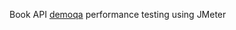 Book API [demoqa](https://demoqa.com/swagger/#/BookStore/BookStoreV1BooksGet) performance testing using JMeter
